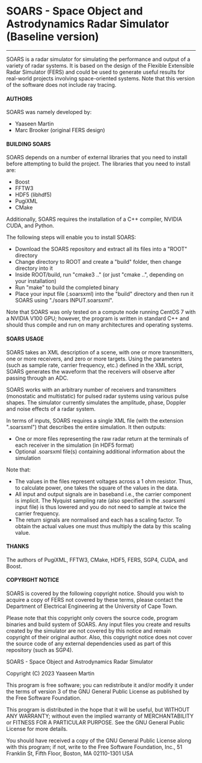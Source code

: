 # SOARS - Space Object and Astrodynamics Radar Simulator (Baseline version)

---

SOARS is a radar simulator for simulating the performance and output of a variety of radar systems. It is based on the design of the Flexible Extensible Radar Simulator (FERS) and could be used to generate useful results for real-world projects involving space-oriented systems. Note that this version of the software does not include ray tracing.

#### AUTHORS

SOARS was namely developed by:

* Yaaseen Martin
* Marc Brooker (original FERS design)

#### BUILDING SOARS

SOARS depends on a number of external libraries that you need to install before attempting to build the project. The libraries that you need to install are:

* Boost
* FFTW3
* HDF5 (libhdf5)
* PugiXML
* CMake

Additionally, SOARS requires the installation of a C++ compiler, NVIDIA CUDA, and Python.

The following steps will enable you to install SOARS:

* Download the SOARS repository and extract all its files into a "ROOT" directory
* Change directory to ROOT and create a "build" folder, then change directory into it
* Inside ROOT/build, run "cmake3 .." (or just "cmake ..", depending on your installation)
* Run "make" to build the completed binary
* Place your input file (.soarsxml) into the "build" directory and then run it SOARS using "./soars INPUT.soarsxml".

Note that SOARS was only tested on a compute node running CentOS 7 with a NVIDIA V100 GPU; however, the program is written in standard C++ and should thus compile and run on many architectures and operating systems.

#### SOARS USAGE

SOARS takes an XML description of a scene, with one or more transmitters, one or more receivers, and zero or more targets. Using the parameters (such as sample rate, carrier frequency, etc.) defined in the XML script, SOARS generates the waveform that the receivers will observe after passing through an ADC.

SOARS works with an arbitrary number of receivers and transmitters (monostatic and multistatic) for pulsed radar systems using various pulse shapes. The simulator currently simulates the amplitude, phase, Doppler and noise effects of a radar system.

In terms of inputs, SOARS requires a single XML file (with the extension ".soarsxml") that describes the entire simulation. It then outputs:

* One or more files representing the raw radar return at the terminals of each receiver in the simulation (in HDF5 format)
* Optional .soarsxml file(s) containing additional information about the simulation

Note that:

* The values in the files represent voltages across a 1 ohm resistor. Thus, to calculate power, one takes the square of the values in the data.
* All input and output signals are in baseband i.e., the carrier component is implicit. The Nyquist sampling rate (also specified in the .soarsxml input file) is thus lowered and you do not need to sample at twice the carrier frequency.
* The return signals are normalised and each has a scaling factor. To obtain the actual values one must thus multiply the data by this scaling value.

#### THANKS

The authors of PugiXML, FFTW3, CMake, HDF5, FERS, SGP4, CUDA, and Boost.

#### COPYRIGHT NOTICE

SOARS is covered by the following copyright notice. Should you wish to acquire a copy of FERS not covered by these terms, please contact the Department of Electrical Engineering at the University of Cape Town.

Please note that this copyright only covers the source code, program binaries and build system of SOARS. Any input files you create and results created by the simulator are not covered by this notice and remain copyright of their original author. Also, this copyright notice does not cover the source code of any external dependencies used as part of this repository (such as SGP4).

SOARS - Space Object and Astrodynamics Radar Simulator

Copyright (C) 2023 Yaaseen Martin

This program is free software; you can redistribute it and/or modify
it under the terms of version 3 of the GNU General Public License as
published by the Free Software Foundation.

This program is distributed in the hope that it will be useful,
but WITHOUT ANY WARRANTY; without even the implied warranty of
MERCHANTABILITY or FITNESS FOR A PARTICULAR PURPOSE.  See the
GNU General Public License for more details.

You should have received a copy of the GNU General Public License
along with this program; if not, write to the Free Software
Foundation, Inc., 51 Franklin St, Fifth Floor, Boston, MA  02110-1301 USA

